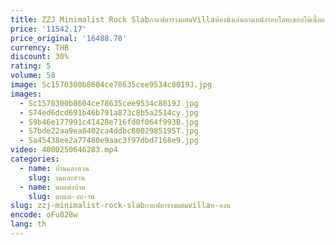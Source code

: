 ```yaml
---
title: ZZJ Minimalist Rock SlabกาแฟตารางผสมVillaห้องนั่งเล่นอานหนังรอบโลหะขอบไม้เนื้อแข็งตาราง
price: '11542.17'
price_original: '16488.78'
currency: THB
discount: 30%
rating: 5
volume: 58
image: Sc1570300b8604ce78635cee9534c8019J.jpg
images:
  - Sc1570300b8604ce78635cee9534c8019J.jpg
  - S74ed6dcd691b46b791a873c8b5a2514cy.jpg
  - S9b46e177991c41428e716fd0f064f993B.jpg
  - S7bde22aa9ea8402ca4ddbc8002985195T.jpg
  - Sa45438ee2a77480e9aac3f97dbd7168e9.jpg
video: 4000250646283.mp4
categories:
  - name: บ้านและสวน
    slug: านและสวน
  - name: ตกแต่งบ้าน
    slug: ตกแต-งบ-าน
slug: zzj-minimalist-rock-slabกาแฟตารางผสมvillaห-องน
encode: oFu828w
lang: th
---
```

  